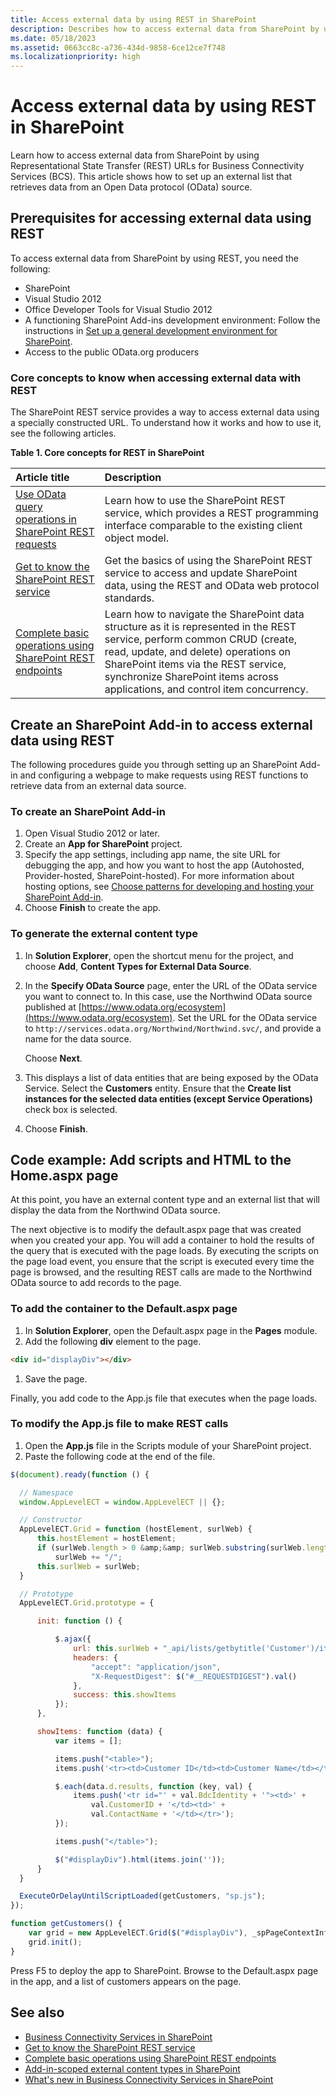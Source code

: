 ```yaml
---
title: Access external data by using REST in SharePoint
description: Describes how to access external data from SharePoint by using REST URLs for BCS and provides an example that sets up an external list.
ms.date: 05/18/2023
ms.assetid: 0663cc8c-a736-434d-9858-6ce12ce7f748
ms.localizationpriority: high
---
```

# Access external data by using REST in SharePoint

Learn how to access external data from SharePoint by using Representational State Transfer (REST) URLs for Business Connectivity Services (BCS).
This article shows how to set up an external list that retrieves data from an Open Data protocol (OData) source.

## Prerequisites for accessing external data using REST

To access external data from SharePoint by using REST, you need the following:

- SharePoint
- Visual Studio 2012
- Office Developer Tools for Visual Studio 2012
- A functioning SharePoint Add-ins development environment: Follow the instructions in  [Set up a general development environment for SharePoint](set-up-a-general-development-environment-for-sharepoint.md).
- Access to the public OData.org producers

### Core concepts to know when accessing external data with REST

The SharePoint REST service provides a way to access external data using a specially constructed URL. To understand how it works and how to use it, see the following articles.

**Table 1. Core concepts for REST in SharePoint**

|                                                                   **Article title**                                                                   |                                                                                                                                      **Description**                                                                                                                                      |
| :---------------------------------------------------------------------------------------------------------------------------------------------------- | :---------------------------------------------------------------------------------------------------------------------------------------------------------------------------------------------------------------------------------------------------------------------------------------- |
| [Use OData query operations in SharePoint REST requests](https://msdn.microsoft.com/library/d4b5c277-ed50-420c-8a9b-860342284b72%28Office.15%29.aspx) | Learn how to use the SharePoint REST service, which provides a REST programming interface comparable to the existing client object model.                                                                                                                                                 |
| [Get to know the SharePoint REST service](https://msdn.microsoft.com/library/2de035a0-ac75-43bd-9665-5c5a59c4c590%28Office.15%29.aspx)                | Get the basics of using the SharePoint REST service to access and update SharePoint data, using the REST and OData web protocol standards.                                                                                                                                                |
| [Complete basic operations using SharePoint REST endpoints](/sharepoint/dev/sp-add-ins/complete-basic-operations-using-sharepoint-rest-endpoints)     | Learn how to navigate the SharePoint data structure as it is represented in the REST service, perform common CRUD (create, read, update, and delete) operations on SharePoint items via the REST service, synchronize SharePoint items across applications, and control item concurrency. |

## Create an SharePoint Add-in to access external data using REST

The following procedures guide you through setting up an SharePoint Add-in and configuring a webpage to make requests using REST functions to retrieve data from an external data source.

### To create an SharePoint Add-in

1. Open Visual Studio 2012 or later.
1. Create an **App for SharePoint** project.
1. Specify the app settings, including app name, the site URL for debugging the app, and how you want to host the app (Autohosted, Provider-hosted, SharePoint-hosted). For more information about hosting options, see  [Choose patterns for developing and hosting your SharePoint Add-in](https://msdn.microsoft.com/library/05ce5435-0a03-4ddc-976b-c33b08d03457%28Office.15%29.aspx).
1. Choose **Finish** to create the app.

### To generate the external content type

1. In **Solution Explorer**, open the shortcut menu for the project, and choose **Add**, **Content Types for External Data Source**.
1. In the **Specify OData Source** page, enter the URL of the OData service you want to connect to. In this case, use the Northwind OData source published at [https://www.odata.org/ecosystem](https://www.odata.org/ecosystem). Set the URL for the OData service to `http://services.odata.org/Northwind/Northwind.svc/`, and provide a name for the data source.

    Choose **Next**.

1. This displays a list of data entities that are being exposed by the OData Service. Select the **Customers** entity. Ensure that the **Create list instances for the selected data entities (except Service Operations)** check box is selected.
1. Choose **Finish**.

## Code example: Add scripts and HTML to the Home.aspx page

At this point, you have an external content type and an external list that will display the data from the Northwind OData source.

The next objective is to modify the default.aspx page that was created when you created your app. You will add a container to hold the results of the query that is executed with the page loads. By executing the scripts on the page load event, you ensure that the script is executed every time the page is browsed, and the resulting REST calls are made to the Northwind OData source to add records to the page.

### To add the container to the Default.aspx page

1. In **Solution Explorer**, open the Default.aspx page in the **Pages** module.
1. Add the following **div** element to the page.

  ```html
  <div id="displayDiv"></div>
  ```

1. Save the page.

Finally, you add code to the App.js file that executes when the page loads.

### To modify the App.js file to make REST calls

1. Open the **App.js** file in the Scripts module of your SharePoint project.
1. Paste the following code at the end of the file.

```javascript
$(document).ready(function () {

  // Namespace
  window.AppLevelECT = window.AppLevelECT || {};

  // Constructor
  AppLevelECT.Grid = function (hostElement, surlWeb) {
      this.hostElement = hostElement;
      if (surlWeb.length > 0 &amp;&amp; surlWeb.substring(surlWeb.length - 1, surlWeb.length) != "/")
          surlWeb += "/";
      this.surlWeb = surlWeb;
  }

  // Prototype
  AppLevelECT.Grid.prototype = {

      init: function () {

          $.ajax({
              url: this.surlWeb + "_api/lists/getbytitle('Customer')/items?$select=BdcIdentity,CustomerID,ContactName",
              headers: {
                  "accept": "application/json",
                  "X-RequestDigest": $("#__REQUESTDIGEST").val()
              },
              success: this.showItems
          });
      },

      showItems: function (data) {
          var items = [];

          items.push("<table>");
          items.push('<tr><td>Customer ID</td><td>Customer Name</td></tr>');

          $.each(data.d.results, function (key, val) {
              items.push('<tr id="' + val.BdcIdentity + '"><td>' +
                  val.CustomerID + '</td><td>' +
                  val.ContactName + '</td></tr>');
          });

          items.push("</table>");

          $("#displayDiv").html(items.join(''));
      }
  }

  ExecuteOrDelayUntilScriptLoaded(getCustomers, "sp.js");
});

function getCustomers() {
    var grid = new AppLevelECT.Grid($("#displayDiv"), _spPageContextInfo.webServerRelativeUrl);
    grid.init();
}
```

Press F5 to deploy the app to SharePoint. Browse to the Default.aspx page in the app, and a list of customers appears on the page.

## See also

- [Business Connectivity Services in SharePoint](business-connectivity-services-in-sharepoint.md)
- [Get to know the SharePoint REST service](https://msdn.microsoft.com/library/2de035a0-ac75-43bd-9665-5c5a59c4c590%28Office.15%29.aspx)
- [Complete basic operations using SharePoint REST endpoints](/sharepoint/dev/sp-add-ins/complete-basic-operations-using-sharepoint-rest-endpoints)
- [Add-in-scoped external content types in SharePoint](add-in-scoped-external-content-types-in-sharepoint.md)
- [What's new in Business Connectivity Services in SharePoint](what-s-new-in-business-connectivity-services-in-sharepoint.md)
